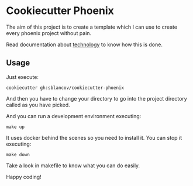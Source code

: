 # Cookiecutter Phoenix

The aim of this project is to create a template which I can use to create every phoenix project without pain.

Read documentation about [technology](./docs/technology.md) to know how this is done.

## Usage

Just execute:

    cookiecutter gh:sblancov/cookiecutter-phoenix

And then you have to change your directory to go into the project directory called as you have picked.

And you can run a development environment executing:

    make up

It uses docker behind the scenes so you need to install it. You can stop it executing:

    make down

Take a look in makefile to know what you can do easily.

Happy coding!
